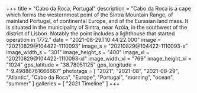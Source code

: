 +++
title = "Cabo da Roca, Portugal"
description = "Cabo da Roca is a cape which forms the westernmost point of the Sintra Mountain Range, of mainland Portugal, of continental Europe, and of the Eurasian land mass. It is situated in the municipality of Sintra, near Azóia, in the southwest of the district of Lisbon. Notably the point includes a lighthouse that started operation in 1772."
date = "2021-08-29T10:44:22.000"
image = "20210829@104422-1110093"
image_s = "20210829@104422-1110093-s"
image_width_s = "301"
image_height_s = "400"
image_xl = "20210829@104422-1110093-xl"
image_width_xl = "769"
image_height_xl = "1024"
gps_latitude = "38.78051125"
gps_longitude = "-9.49886761666667"
phototags = [ "2021", "2021-08", "2021-08-29", "Atlantic", "Cabo da Roca", "Europe", "Portugal", "morning", "ocean", "summer" ]
galleries = [ "2021 Timeline" ]
+++
